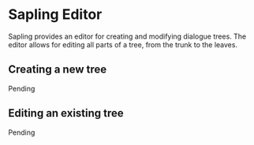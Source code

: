 # Sapling Editor

Sapling provides an editor for creating and modifying dialogue trees. The editor
allows for editing all parts of a tree, from the trunk to the leaves.

## Creating a new tree

Pending

## Editing an existing tree

Pending
